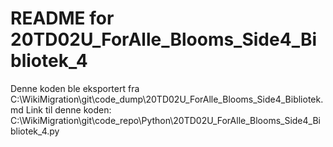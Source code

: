 # README for 20TD02U_ForAlle_Blooms_Side4_Bibliotek_4
Denne koden ble eksportert fra C:\WikiMigration\git\code_dump\20TD02U_ForAlle_Blooms_Side4_Bibliotek.md
Link til denne koden: C:\WikiMigration\git\code_repo\Python\20TD02U_ForAlle_Blooms_Side4_Bibliotek_4.py
